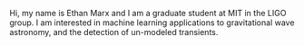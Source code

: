 Hi, my name is Ethan Marx and I am a graduate student at MIT in the LIGO group. I am interested in machine learning applications to gravitational wave astronomy, and the detection of un-modeled transients.

<!---
EthanMarx/EthanMarx is a ✨ special ✨ repository because its `README.md` (this file) appears on your GitHub profile.
You can click the Preview link to take a look at your changes.
--->
